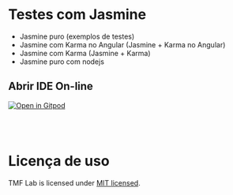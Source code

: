 # Testes com Jasmine

 - Jasmine puro (exemplos de testes)
 - Jasmine com Karma no Angular (Jasmine + Karma no Angular)
 - Jasmine com Karma (Jasmine + Karma)
 - Jasmine puro com nodejs


## Abrir IDE On-line

[![Open in Gitpod][open-gitpod-img]][open-gitpod-url]

<br>
<br>

# Licença de uso

TMF Lab is licensed under [MIT licensed](./LICENSE).

[open-gitpod-img]: https://gitpod.io/button/open-in-gitpod.svg
[open-gitpod-url]: https://gitpod.io/workspaces
